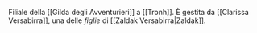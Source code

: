 Filiale della [[Gilda degli Avventurieri]] a [[Tronh]]. È gestita da [[Clarissa Versabirra]], una delle *figlie* di [[Zaldak Versabirra|Zaldak]]. 
